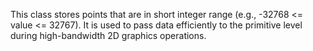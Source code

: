 This class stores points that are in short integer range (e.g., -32768 <= value <= 32767). It is used to pass data efficiently to the primitive level during high-bandwidth 2D graphics operations.